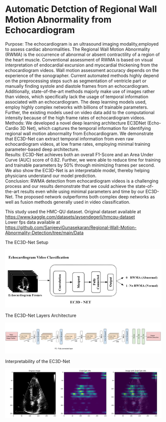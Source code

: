 # Automatic Detction of Regional Wall Motion Abnormality from Echocardiogram
Purpose: The echocardiogram is an ultrasound imaging modality,employed to assess cardiac abnormalities. The Regional Wall Motion Abnormality (RWMA) is the occurrence of abnormal or absent contractility of a region of the heart muscle. Conventional assessment of RWMA is based on visual interpretation of endocardial excursion and myocardial thickening from the echocardiogram videos. Wall motion assessment accuracy depends on the experience of the sonographer. Current automated methods highly depend on the preprocessing steps such as segmentation of ventricle part or manually finding systole and diastole frames from an echocardiogram. Additionally, state-of-the-art methods majorly make use of images rather than videos, which specifically lack the usage of temporal information associated with an echocardiogram. The deep learning models used, employ highly complex networks with billions of trainable parameters. Further, the existing models used on video data add to the computational intensity because of the high frame rates of echocardiogram videos.<br />
Methods: We developed a novel deep learning architecture EC3DNet (Echo-Cardio 3D Net), which captures the temporal information for identifying regional wall motion abnormality from Echocardiogram. We demonstrate that EC3D-Net can extract temporal information from even raw echocardiogram videos, at low frame rates, employing minimal training parameter-based deep architecture.<br />
Results: EC3D-Net achieves both an overall F1-Score and an Area Under Curve (AUC) score of 0.82. Further, we were able to reduce time for training and trainable parameters by 50% through minimizing frames per second. We also show the EC3D-Net is an interpretable model, thereby helping physicians understand our model prediction.<br />
Conclusion: RWMA detection from echocardiogram videos is a challenging process and our results demonstrate that we could achieve the state-of-the-art results even while using minimal parameters and time by our EC3D-Net. The proposed network outperforms both complex deep networks as well as fusion methods generally used in video classification.<br />

This study used the HMC-QU dataset. Original dataset available at https://www.kaggle.com/datasets/aysendegerli/hmcqu-dataset <br />
Lower fps data available at https://github.com/SanjeeviGunasekaran/Regional-Wall-Motion-Abnormality-Detection/tree/main/Data

The EC3D-Net Setup <br />

<html>
<head>
</head>
<body>
<img src="https://github.com/SanjeeviGunasekaran/Automatic-RWMA-Detection/blob/main/docs/overall_ec3d-net.jpg" alt="" width="600" />
</body>
</html>


The EC3D-Net Layers Architecture<br /> 

<html>
<head>
</head>
<body>
<img src= "https://github.com/SanjeeviGunasekaran/Automatic-RWMA-Detection/blob/main/docs/EC3D-Net_Arch.jpg" alt="" />
</body>
</html>

Interpretability of the EC3D-Net<br /> 

<html>
<head>
</head>
<body>
<img src= "https://github.com/SanjeeviGunasekaran/Automatic-RWMA-Detection/blob/main/docs/grad_cam_image.png" alt="" />
</body>
</html>
